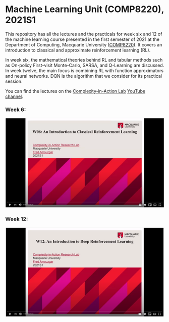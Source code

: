 # Machine Learning Unit (COMP8220), 2021S1

This repository has all the lectures and the practicals for week six and 12 of the machine learning course presented in the first semester of 2021 at the Department of Computing, Macquarie University ([COMP8220](https://unitguides.mq.edu.au/unit_offerings/137445/unit_guide)). It covers an introduction to classical and approximate reinforcement learning (RL). 

In week six, the mathematical theories behind RL and tabular methods such as On-policy First-visit Monte-Carlo, SARSA, and Q-Learning are discussed. In week twelve, the main focus is combining RL with function approximators and neural networks. DQN is the algorithm that we consider for its practical session.

You can find the lectures on the [Complexity-in-Action Lab](https://complexity-in-action.github.io/) [YouTube channel](https://www.youtube.com/channel/UCjFm74Qt7qIr_O0KkvdlW-Q).

### Week 6:

[![week 6](https://raw.githubusercontent.com/FredAmouzgar/comp8220_ML_2021S1/main/images/w06_YT.png)](https://youtu.be/mmDadFxDqjU)

### Week 12:

[![week 12](https://raw.githubusercontent.com/FredAmouzgar/comp8220_ML_2021S1/main/images/w12_YT.png)](https://youtu.be/UNDfP79lut8)
